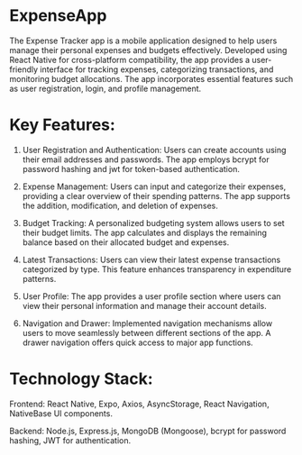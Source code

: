 # ExpenseApp

The Expense Tracker app is a mobile application designed to help users manage their personal expenses and budgets effectively. Developed using React Native for cross-platform compatibility, the app provides a user-friendly interface for tracking expenses, categorizing transactions, and monitoring budget allocations. The app incorporates essential features such as user registration, login, and profile management.

# Key Features:

1. User Registration and Authentication: Users can create accounts using their email addresses and passwords. The app employs bcrypt for password hashing and jwt for token-based authentication.

2. Expense Management: Users can input and categorize their expenses, providing a clear overview of their spending patterns. The app supports the addition, modification, and deletion of expenses.

3. Budget Tracking: A personalized budgeting system allows users to set their budget limits. The app calculates and displays the remaining balance based on their allocated budget and expenses.

4. Latest Transactions: Users can view their latest expense transactions categorized by type. This feature enhances transparency in expenditure patterns.

5. User Profile: The app provides a user profile section where users can view their personal information and manage their account details.

6. Navigation and Drawer: Implemented navigation mechanisms allow users to move seamlessly between different sections of the app. A drawer navigation offers quick access to major app functions.

# Technology Stack:

Frontend: React Native, Expo, Axios, AsyncStorage, React Navigation, NativeBase UI components.

Backend: Node.js, Express.js, MongoDB (Mongoose), bcrypt for password hashing, JWT for authentication.


